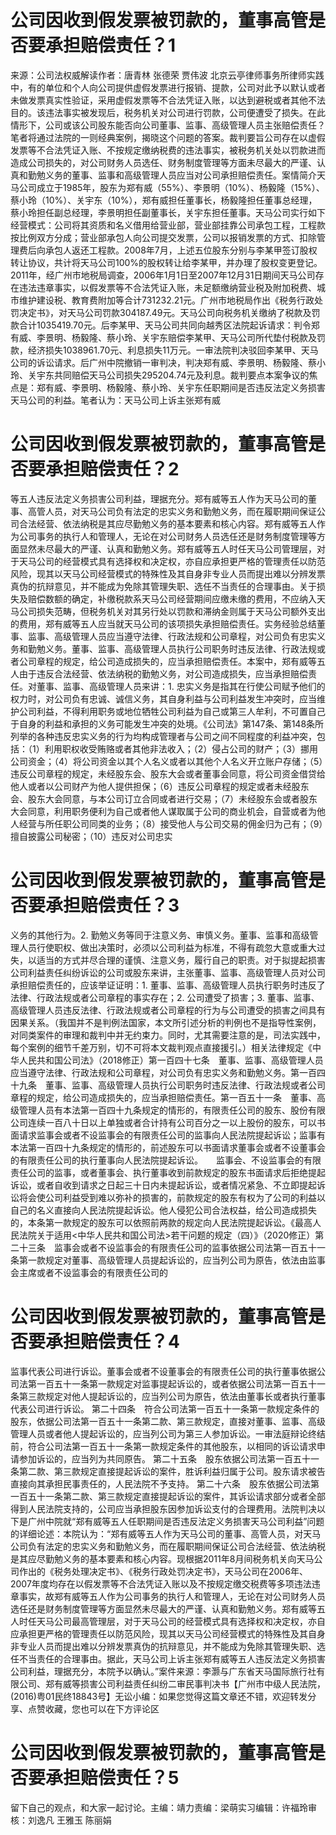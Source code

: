 # 公司因收到假发票被罚款的，董事高管是否要承担赔偿责任？1

来源：公司法权威解读作者：唐青林 张德荣 贾伟波 北京云亭律师事务所律师实践中，有的单位和个人向公司提供虚假发票进行报销、提款，公司对此予以默认或者未做发票真实性验证，采用虚假发票等不合法凭证入账，以达到避税或者其他不法目的。该违法事实被发现后，税务机关对公司进行罚款，公司便遭受了损失。在此情形下，公司或该公司股东能否向公司董事、监事、高级管理人员主张赔偿责任？笔者将通过法院的一则经典案例，揭晓这个问题的答案。裁判要旨公司存在以虚假发票等不合法凭证入账、不按规定缴纳税费的违法事实，被税务机关处以罚款进而造成公司损失的，对公司财务人员选任、财务制度管理等方面未尽最大的严谨、认真和勤勉义务的董事、监事和高级管理人员应当对公司承担赔偿责任。案情简介天马公司成立于1985年，股东为郑有威（55%）、李景明（10%）、杨毅隆（15%）、蔡小玲（10%）、关宇东（10%），郑有威担任董事长，杨毅隆担任董事总经理，蔡小玲担任副总经理，李景明担任副董事长，关宇东担任董事。天马公司实行如下经营模式：公司将其资质和名义借用给营业部，营业部挂靠公司承包工程，工程款按比例双方分成；营业部承包人向公司提交发票，公司以报销发票的方式、扣除管理费后向承包人返还工程款。2008年7月，上述五位股东分别与李某甲签订股权转让协议，共计将天马公司100%的股权转让给李某甲，并办理了股权变更登记。2011年，经广州市地税局调查，2006年1月1日至2007年12月31日期间天马公司存在违法违章事实，以假发票等不合法凭证入账，未足额缴纳营业税及附加税费、城市维护建设税、教育费附加等合计731232.21元。广州市地税局作出《税务行政处罚决定书》，对天马公司罚款304187.49元。天马公司向税务机关缴纳了税款及罚款合计1035419.70元。后李某甲、天马公司共同向越秀区法院起诉请求：判令郑有威、李景明、杨毅隆、蔡小玲、关宇东赔偿李某甲、天马公司所代垫付税款及罚款，经济损失1038961.70元、利息损失11万元。一审法院判决驳回李某甲、天马公司的诉讼请求。后广州中院撤销一审判决，判决郑有威、李景明、杨毅隆、蔡小玲、关宇东共同赔偿天马公司损失295204.74元及利息。裁判要点本案争议的焦点是：郑有威、李景明、杨毅隆、蔡小玲、关宇东任职期间是否违反法定义务损害天马公司的利益。笔者认为：天马公司上诉主张郑有威

# 公司因收到假发票被罚款的，董事高管是否要承担赔偿责任？2

等五人违反法定义务损害公司利益，理据充分。郑有威等五人作为天马公司的董事、高管人员，对天马公司负有法定的忠实义务和勤勉义务，而在履职期间保证公司合法经营、依法纳税是其应尽勤勉义务的基本要素和核心内容。郑有威等五人作为公司事务的执行人和管理人，无论在对公司财务人员选任还是财务制度管理等方面显然未尽最大的严谨、认真和勤勉义务。郑有威等五人时任天马公司管理层，对于天马公司的经营模式具有选择权和决定权，亦自应承担更严格的管理责任以防范风险，现其以天马公司经营模式的特殊性及其自身非专业人员而提出难以分辨发票真伪的抗辩意见，并不能成为免除其管理失职、选任不当责任的合理事由。关于损失及赔偿数额的确定，补缴税款系天马公司经营期间应缴未缴的费用，不应纳入天马公司损失范畴，但税务机关对其另行处以罚款和滞纳金则属于天马公司额外支出的费用，郑有威等五人应当就天马公司的该项损失承担赔偿责任。实务经验总结董事、监事、高级管理人员应当遵守法律、行政法规和公司章程，对公司负有忠实义务和勤勉义务。董事、监事、高级管理人员执行公司职务时违反法律、行政法规或者公司章程的规定，给公司造成损失的，应当承担赔偿责任。本案中，郑有威等五人由于违反合法经营、依法纳税的勤勉义务，对公司造成损失，应当承担赔偿责任。对董事、监事、高级管理人员来讲：1. 忠实义务是指其在行使公司赋予他们的权力时，对公司负有忠诚、诚信义务，其自身利益与公司利益发生冲突时，应当维护公司利益，不得利用职务或地位牺牲公司利益为自己或第三人牟利，不可置自己于自身的利益和承担的义务可能发生冲突的处境。《公司法》第147条、第148条所列举的各种违反忠实义务的行为均构成管理者与公司之间不同程度的利益冲突，包括：（1）利用职权收受贿赂或者其他非法收入；（2）侵占公司的财产；（3）挪用公司资金；（4）将公司资金以其个人名义或者以其他个人名义开立账户存储；（5）违反公司章程的规定，未经股东会、股东大会或者董事会同意，将公司资金借贷给他人或者以公司财产为他人提供担保；（6）违反公司章程的规定或者未经股东会、股东大会同意，与本公司订立合同或者进行交易；（7）未经股东会或者股东大会同意，利用职务便利为自己或者他人谋取属于公司的商业机会，自营或者为他人经营与所任职公司同类的业务；（8）接受他人与公司交易的佣金归为己有；（9）擅自披露公司秘密；（10）违反对公司忠实

# 公司因收到假发票被罚款的，董事高管是否要承担赔偿责任？3

义务的其他行为。2. 勤勉义务等同于注意义务、审慎义务。董事、监事和高级管理人员行使职权、做出决策时，必须以公司利益为标准，不得有疏忽大意或重大过失，以适当的方式并尽合理的谨慎、注意义务，履行自己的职责。对于拟提起损害公司利益责任纠纷诉讼的公司或股东来讲，主张董事、监事、高级管理人员对公司承担赔偿责任的，应该举证证明：1. 董事、监事、高级管理人员执行职务时违反了法律、行政法规或者公司章程的事实存在；2. 公司遭受了损害；3. 董事、监事、高级管理人员违反法律、行政法规或者公司章程的行为与公司遭受的损害之间具有因果关系。（我国并不是判例法国家，本文所引述分析的判例也不是指导性案例，对同类案件的审理和裁判中并无约束力。同时，尤其需要注意的是，司法实践中，每个案例的细节千差万别，切不可将本文裁判观点直接援引。）相关法律规定《中华人民共和国公司法》（2018修正）第一百四十七条　董事、监事、高级管理人员应当遵守法律、行政法规和公司章程，对公司负有忠实义务和勤勉义务。第一百四十九条　董事、监事、高级管理人员执行公司职务时违反法律、行政法规或者公司章程的规定，给公司造成损失的，应当承担赔偿责任。第一百五十一条　董事、高级管理人员有本法第一百四十九条规定的情形的，有限责任公司的股东、股份有限公司连续一百八十日以上单独或者合计持有公司百分之一以上股份的股东，可以书面请求监事会或者不设监事会的有限责任公司的监事向人民法院提起诉讼；监事有本法第一百四十九条规定的情形的，前述股东可以书面请求董事会或者不设董事会的有限责任公司的执行董事向人民法院提起诉讼。　　监事会、不设监事会的有限责任公司的监事，或者董事会、执行董事收到前款规定的股东书面请求后拒绝提起诉讼，或者自收到请求之日起三十日内未提起诉讼，或者情况紧急、不立即提起诉讼将会使公司利益受到难以弥补的损害的，前款规定的股东有权为了公司的利益以自己的名义直接向人民法院提起诉讼。他人侵犯公司合法权益，给公司造成损失的，本条第一款规定的股东可以依照前两款的规定向人民法院提起诉讼。《最高人民法院关于适用<中华人民共和国公司法>若干问题的规定（四）》（2020修正）第二十三条　监事会或者不设监事会的有限责任公司的监事依据公司法第一百五十一条第一款规定对董事、高级管理人员提起诉讼的，应当列公司为原告，依法由监事会主席或者不设监事会的有限责任公司的

# 公司因收到假发票被罚款的，董事高管是否要承担赔偿责任？4

监事代表公司进行诉讼。董事会或者不设董事会的有限责任公司的执行董事依据公司法第一百五十一条第一款规定对监事提起诉讼的，或者依据公司法第一百五十一条第三款规定对他人提起诉讼的，应当列公司为原告，依法由董事长或者执行董事代表公司进行诉讼。 第二十四条　符合公司法第一百五十一条第一款规定条件的股东，依据公司法第一百五十一条第二款、第三款规定，直接对董事、监事、高级管理人员或者他人提起诉讼的，应当列公司为第三人参加诉讼。一审法庭辩论终结前，符合公司法第一百五十一条第一款规定条件的其他股东，以相同的诉讼请求申请参加诉讼的，应当列为共同原告。 第二十五条　股东依据公司法第一百五十一条第二款、第三款规定直接提起诉讼的案件，胜诉利益归属于公司。股东请求被告直接向其承担民事责任的，人民法院不予支持。 第二十六条　股东依据公司法第一百五十一条第二款、第三款规定直接提起诉讼的案件，其诉讼请求部分或者全部得到人民法院支持的，公司应当承担股东因参加诉讼支付的合理费用。法院判决以下是广州中院就“郑有威等五人任职期间是否违反法定义务损害天马公司利益”问题的详细论述：本院认为：“郑有威等五人作为天马公司的董事、高管人员，对天马公司负有法定的忠实义务和勤勉义务，而在履职期间保证公司合法经营、依法纳税是其应尽勤勉义务的基本要素和核心内容。现根据2011年8月间税务机关向天马公司作出的《税务处理决定书》、《税务行政处罚决定书》，天马公司在2006年、2007年度均存在以假发票等不合法凭证入账以及不按规定缴交税费等多项违法违章事实，故郑有威等五人作为公司事务的执行人和管理人，无论在对公司财务人员选任还是财务制度管理等方面显然未尽最大的严谨、认真和勤勉义务。郑有威等五人时任天马公司最高管理层，对于天马公司的经营模式具有选择权和决定权，亦自应承担更严格的管理责任以防范风险，现其以天马公司经营模式的特殊性及其自身非专业人员而提出难以分辨发票真伪的抗辩意见，并不能成为免除其管理失职、选任不当责任的合理事由。据此，天马公司上诉主张郑有威等五人违反法定义务损害公司利益，理据充分，本院予以确认。”案件来源：李灏与广东省天马国际旅行社有限公司、郑有威等损害公司利益责任纠纷二审民事判决书【广州市中级人民法院，(2016)粤01民终18843号】无讼小编：如果您觉得这篇文章还不错，欢迎转发分享、点赞收藏，您也可以在下方评论区

# 公司因收到假发票被罚款的，董事高管是否要承担赔偿责任？5

留下自己的观点，和大家一起讨论。主编：靖力责编：梁萌实习编辑：许福玲审核：刘逸凡 王雅玉 陈丽娟

